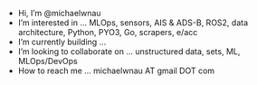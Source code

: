 - Hi, I’m @michaelwnau
- I’m interested in ... MLOps, sensors, AIS & ADS-B, ROS2, data architecture, Python, PYO3, Go, scrapers, e/acc
- I’m currently building ... 
- I’m looking to collaborate on ... unstructured data, sets, ML, MLOps/DevOps  
- How to reach me ... michaelwnau AT gmail DOT com



<!---
michaelwnau/michaelwnau is a ✨ special ✨ repository because its `README.md` (this file) appears on your GitHub profile.
You can click the Preview link to take a look at your changes.
--->

